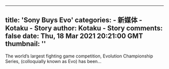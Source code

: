 
---
title: 'Sony Buys Evo'
categories: 
    - 新媒体
    - Kotaku - Story
author: Kotaku - Story
comments: false
date: Thu, 18 Mar 2021 20:21:00 GMT
thumbnail: ''
---

<div>   
The world’s largest fighting game competition, Evolution Championship Series, (colloquially known as Evo) has been…  
</div>
            